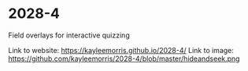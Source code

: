 # 2028-4
Field overlays for interactive quizzing

Link to website: https://kayleemorris.github.io/2028-4/ Link to image: https://github.com/kayleemorris/2028-4/blob/master/hideandseek.png
